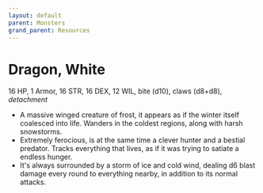 ```yaml
---
layout: default
parent: Monsters
grand_parent: Resources
---
```


# Dragon, White

16 HP, 1 Armor, 16 STR, 16 DEX, 12 WIL, bite (d10), claws (d8+d8), _detachment_  

- A massive winged creature of frost, it appears as if the winter itself coalesced into life. Wanders in the coldest regions, along with harsh snowstorms.  
- Extremely ferocious, is at the same time a clever hunter and a bestial predator. Tracks everything that lives, as if it was trying to satiate a endless hunger.  
- It's always surrounded by a storm of ice and cold wind, dealing d6 blast damage every round to everything nearby, in addition to its normal attacks.  


